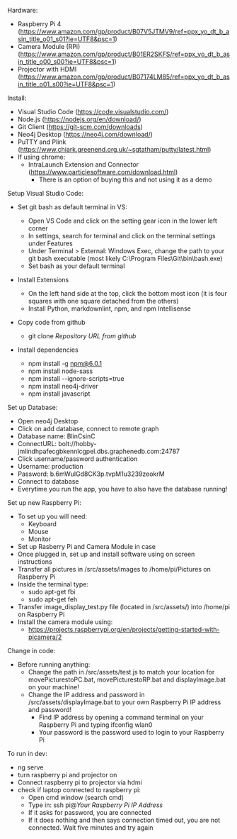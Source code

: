 Hardware:
 - Raspberry Pi 4 (https://www.amazon.com/gp/product/B07V5JTMV9/ref=ppx_yo_dt_b_asin_title_o01_s01?ie=UTF8&psc=1)
 - Camera Module (RPi) (https://www.amazon.com/gp/product/B01ER2SKFS/ref=ppx_yo_dt_b_asin_title_o00_s00?ie=UTF8&psc=1)
 - Projector with HDMI (https://www.amazon.com/gp/product/B07174LM85/ref=ppx_yo_dt_b_asin_title_o01_s00?ie=UTF8&psc=1)

Install:
 - Visual Studio Code (https://code.visualstudio.com/)
 - Node.js (https://nodejs.org/en/download/)
 - Git Client (https://git-scm.com/downloads)
 - Neo4j Desktop (https://neo4j.com/download/)
 - PuTTY and Plink (https://www.chiark.greenend.org.uk/~sgtatham/putty/latest.html)
 - If using chrome:
   - IntraLaunch Extension and Connector (https://www.particlesoftware.com/download.html)
     * There is an option of buying this and not using it as a demo 

Setup Visual Studio Code:
 * Set git bash as default terminal in VS:
    - Open VS Code and click on the setting gear icon in the lower left corner
    - In settings, search for terminal and click on the terminal settings under Features
    - Under Terminal > External: Windows Exec, change the path to your git bash executable (most likely C:\Program Files\Git\bin\bash.exe)
    - Set bash as your default terminal

 * Install Extensions
   - On the left hand side at the top, click the bottom most icon (it is four squares with one square detached from the others)
   - Install Python, markdownlint, npm, and npm Intellisense 
   
 * Copy code from github
    - git clone *Repository URL from github*

 * Install dependencies
    - npm install -g npm@6.0.1
    - npm install node-sass
    - npm install --ignore-scripts=true
    - npm install neo4j-driver
    - npm install javascript

Set up Database:
  - Open neo4j Desktop
  - Click on add database, connect to remote graph
  - Database name: BlinCsinC
  - ConnectURL: bolt://hobby-jmlindhpafecgbkennlcgpel.dbs.graphenedb.com:24787
  - Click username/password authentication
  - Username: production
  - Password: b.6mWulGd8CK3p.tvpM1u3239zeokrM
  - Connect to database
  - Everytime you run the app, you have to also have the database running!

Set up new Raspberry Pi:
  - To set up you will need:
    - Keyboard
    - Mouse 
    - Monitor 
  - Set up Rasberry Pi and Camera Module in case
  - Once plugged in, set up and install software using on screen instructions
  - Transfer all pictures in /src/assets/images to /home/pi/Pictures on Raspberry Pi
  - Inside the terminal type:
    - sudo apt-get fbi
    - sudo apt-get feh
  - Transfer image_display_test.py file (located in /src/assets/) into /home/pi on Raspberry Pi
  - Install the camera module using:
    - https://projects.raspberrypi.org/en/projects/getting-started-with-picamera/2

Change in code:
  - Before running anything:
    - Change the path in /src/assets/test.js to match your location for movePicturestoPC.bat, movePicturestoRP.bat and displayImage.bat on your machine!
    - Change the IP address and password in /src/assets/displayImage.bat to your own Raspberry Pi IP address and password!
      - Find IP address by opening a command terminal on your Raspberry Pi and typing ifconfig wlan0 
      - Your password is the password used to login to your Raspberry Pi

 To run in dev:
  - ng serve
  - turn raspberry pi and projector on
  - Connect raspberry pi to projector via hdmi
  - check if laptop connected to raspberry pi:
    - Open cmd window (search cmd)
    - Type in: ssh pi@*Your Raspberry Pi IP Address*
    - If it asks for password, you are connected
    - If it does nothing and then says connection timed out, you are not connected. Wait five minutes and try again
